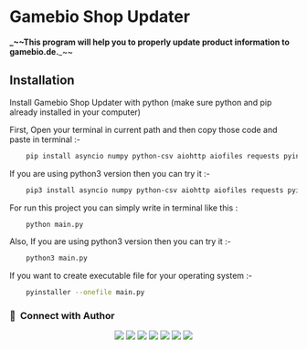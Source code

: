 
# **Gamebio Shop Updater**

**_~~This program will help you to properly update product information to gamebio.de.**_~~


## Installation

Install Gamebio Shop Updater with python (make sure python and pip already installed in your computer)

First, Open your terminal in current path and then copy those code and paste in terminal :-
```bash
    pip install asyncio numpy python-csv aiohttp aiofiles requests pyinstaller
```
If you are using python3 version then you can try it :-
```bash
    pip3 install asyncio numpy python-csv aiohttp aiofiles requests pyinstaller
```
For run this project you can simply write in terminal like this :
```bash
    python main.py
```
Also, If you are using python3 version then you can try it :-
```bash
    python3 main.py
```
If you want to create executable file for your operating system :-
```bash
    pyinstaller --onefile main.py
```

### :link: &nbsp;Connect with Author

<p align="center">
<a href="https://www.buymeacoffee.com/mdminhaz2003"><img src="https://img.shields.io/badge/-Buy me a coffee-000000?style=for-the-badge&logo=buymeacoffee&logoColor=yellow"/></a>
<a href="https://www.youtube.com/easycoding2021/"><img src="https://img.shields.io/badge/-Easy Coding-FF0000?style=for-the-badge&logo=YouTube&logoColor=white"/></a>
<a href="https://www.facebook.com/mdminhaz2003/"><img src="https://img.shields.io/badge/-Md. Minhaz-3423A6?style=for-the-badge&logo=Facebook&logoColor=white"/></a>
<a href="https://www.linkedin.com/in/md-minhaz-b32052203/"><img src="https://img.shields.io/badge/-Md. Minhaz-0077B5?style=for-the-badge&logo=Linkedin&logoColor=white"/></a>
<a href="mailto:mdm047767@gmail.com"><img src="https://img.shields.io/badge/-Mail-D14836?style=for-the-badge&logo=Gmail&logoColor=white"/></a>
<a href="https://instagram.com/mdminhaz2003/"><img src="https://img.shields.io/badge/-Md. Minhaz-E4405F?style=for-the-badge&logo=Instagram&logoColor=white"/></a>
<a href="https://twitter.com/easycoding2021/"><img src="https://img.shields.io/badge/-Easy Coding-1DA1F2?style=for-the-badge&logo=twitter&logoColor=white"/></a>
</p>
